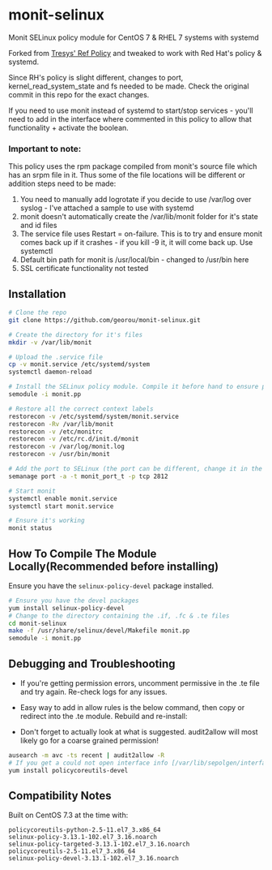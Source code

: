 # monit-selinux
Monit SELinux policy module for CentOS 7 &amp; RHEL 7 systems with systemd

Forked from [Tresys' Ref Policy](https://github.com/TresysTechnology/refpolicy-contrib/blob/aede270ab97e863cbe2b8a1459b8c72ae5786356/monit.te) and tweaked to work with Red Hat's policy & systemd.

Since RH's policy is slight different, changes to port, kernel_read_system_state and fs needed to be made. Check the original commit in this repo for the exact changes.

If you need to use monit instead of systemd to start/stop services - you'll need to add in the interface where commented in this policy to allow that functionality + activate the boolean.


### Important to note:
This policy uses the rpm package compiled from monit's source file which has an srpm file in it. Thus some of the file locations will be different or addition steps need to be made:

1. You need to manually add logrotate if you decide to use /var/log over syslog - I've attached a sample to use with systemd
2. monit doesn't automatically create the /var/lib/monit folder for it's state and id files
3. The service file uses Restart = on-failure. This is to try and ensure monit comes back up if it crashes - if you kill -9 it, it will come back up. Use systemctl
4. Default bin path for monit is /usr/local/bin - changed to /usr/bin here
5. SSL certificate functionality not tested


## Installation
```sh
# Clone the repo
git clone https://github.com/georou/monit-selinux.git

# Create the directory for it's files
mkdir -v /var/lib/monit

# Upload the .service file
cp -v monit.service /etc/systemd/system
systemctl daemon-reload

# Install the SELinux policy module. Compile it before hand to ensure proper compatibility (see below)
semodule -i monit.pp

# Restore all the correct context labels
restorecon -v /etc/systemd/system/monit.service
restorecon -Rv /var/lib/monit
restorecon -v /etc/monitrc
restorecon -v /etc/rc.d/init.d/monit
restorecon -v /var/log/monit.log
restorecon -v /usr/bin/monit

# Add the port to SELinux (the port can be different, change it in the /etc/monitrc conf file)
semanage port -a -t monit_port_t -p tcp 2812

# Start monit
systemctl enable monit.service
systemctl start monit.service

# Ensure it's working
monit status
```

## How To Compile The Module Locally(Recommended before installing)
Ensure you have the `selinux-policy-devel` package installed.
```sh
# Ensure you have the devel packages
yum install selinux-policy-devel
# Change to the directory containing the .if, .fc & .te files
cd monit-selinux
make -f /usr/share/selinux/devel/Makefile monit.pp
semodule -i monit.pp
```

## Debugging and Troubleshooting

* If you're getting permission errors, uncomment permissive in the .te file and try again. Re-check logs for any issues.

* Easy way to add in allow rules is the below command, then copy or redirect into the .te module. Rebuild and re-install:
* Don't forget to actually look at what is suggested. audit2allow will most likely go for a coarse grained permission!

```sh
ausearch -m avc -ts recent | audit2allow -R
# If you get a could not open interface info [/var/lib/sepolgen/interface_info] error, install:
yum install policycoreutils-devel
```


## Compatibility Notes
Built on CentOS 7.3 at the time with:
```
policycoreutils-python-2.5-11.el7_3.x86_64
selinux-policy-3.13.1-102.el7_3.16.noarch
selinux-policy-targeted-3.13.1-102.el7_3.16.noarch
policycoreutils-2.5-11.el7_3.x86_64
selinux-policy-devel-3.13.1-102.el7_3.16.noarch
```